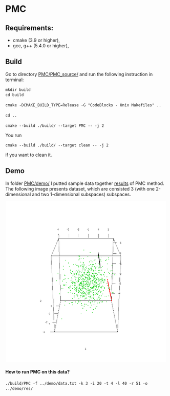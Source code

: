 # PMC

## Requirements:
* cmake (3.9 or higher),
* gcc, g++ (5.4.0 or higher),

## Build

Go to directory [PMC/PMC_source/](https://github.com/lstruski/PMC/tree/master/PMC_source) and run the following instruction in terminal:

```
mkdir build
cd build

cmake -DCMAKE_BUILD_TYPE=Release -G "CodeBlocks - Unix Makefiles" ..

cd ..

cmake --build ./build/ --target PMC -- -j 2
```
You run
```
cmake --build ./build/ --target clean -- -j 2
```
if you want to clean it.

## Demo

In folder [PMC/demo/](https://github.com/lstruski/PMC/tree/master/demo) I putted sample data together [results](https://github.com/lstruski/PMC/tree/master/demo/res) of PMC method. The following image presents dataset, which are consisted 3 (with one 2-dimensional and two 1-dimensional subspaces) subspaces.

<p align="center">
<img src="https://github.com/lstruski/PMC/blob/master/demo/orig_data.gif" width="500" height="500" />
</p>

#### How to run PMC on this data?
```
./build/PMC -f ../demo/data.txt -k 3 -i 20 -t 4 -l 40 -r 51 -o ../demo/res/
```
